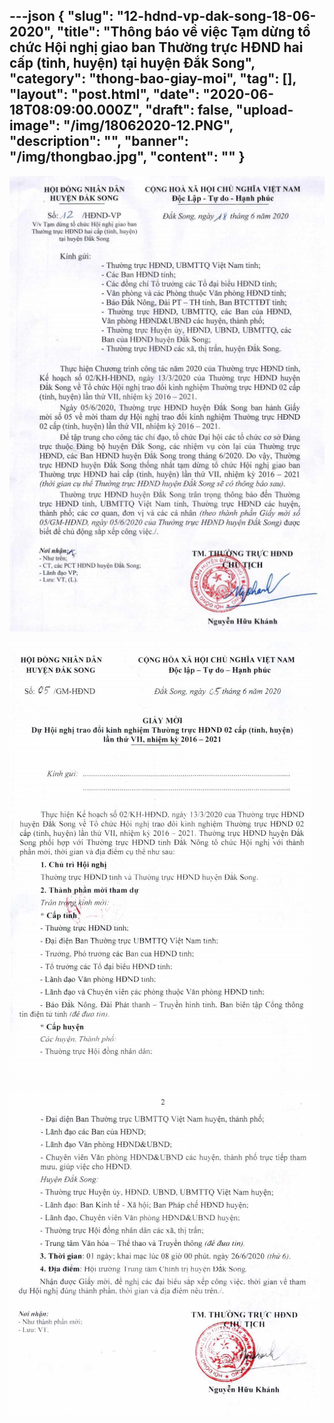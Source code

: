 ---json
{
    "slug": "12-hdnd-vp-dak-song-18-06-2020",
    "title": "Thông báo về việc Tạm dừng tổ chức Hội nghị giao ban Thường trực HĐND hai cấp (tỉnh, huyện) tại huyện Đắk Song",
    "category": "thong-bao-giay-moi",
    "tag": [],
    "layout": "post.html",
    "date": "2020-06-18T08:09:00.000Z",
    "draft": false,
    "upload-image": "/img/18062020-12.PNG",
    "description": "",
    "banner": "/img/thongbao.jpg",
    "__content__": ""
}
---
<p><img alt="" src="/img/18062020-10.PNG" /></p>

<p><img alt="" src="/img/18062020-11.PNG" /></p>

<p><img alt="" src="/img/18062020-12.PNG" /></p>
